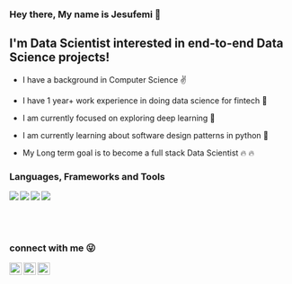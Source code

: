 ### Hey there, My name is Jesufemi 👋

## I'm Data Scientist interested in end-to-end Data Science projects!

- I have a background in Computer Science :v:

- I have 1 year+ work experience in doing data science for fintech :bank:

- I am currently focused on exploring deep learning :rocket:

- I am currently learning about software design patterns in python :rocket:

- My Long term goal is to become a full stack Data Scientist :fire: :fire:


### Languages, Frameworks and Tools
<img align="left" src="https://img.shields.io/badge/python%20-%2314354C.svg?&style=for-the-badge&logo=python&logoColor=white"/>
<img align="left" src="https://img.shields.io/badge/git%20-%23F05033.svg?&style=for-the-badge&logo=git&logoColor=white"/>
<img align="left" src="https://img.shields.io/badge/Google%20Cloud%20-%234285F4.svg?&style=for-the-badge&logo=google-cloud&logoColor=white"/>
<img align="left" src="https://img.shields.io/badge/heroku%20-%23430098.svg?&style=for-the-badge&logo=heroku&logoColor=white"/>
<br />
<br />



<br />
<br />

### connect with me :stuck_out_tongue_winking_eye:
[<img align="left" alt="codeSTACKr | Twitter" width="22px" src="https://cdn.jsdelivr.net/npm/simple-icons@v3/icons/twitter.svg" />][twitter]
[<img align="left" alt="codeSTACKr | LinkedIn" width="22px" src="https://cdn.jsdelivr.net/npm/simple-icons@v3/icons/linkedin.svg" />][linkedin]
[<img align="left" alt="codeSTACKr | Instagram" width="22px" src="https://cdn.jsdelivr.net/npm/simple-icons@v3/icons/instagram.svg" />][instagram]

[twitter]: https://twitter.com/wondaboi6ix
[instagram]: https://instagram.com/wondaboi6ix
[linkedin]: https://www.linkedin.com/in/emmanuel-ogunwede-665404126/
